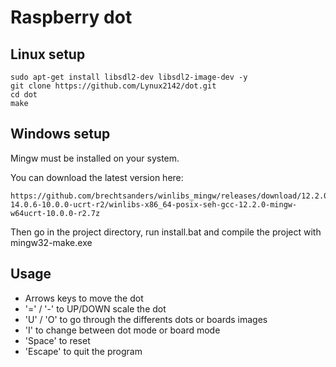 # Raspberry dot

## Linux setup
```
sudo apt-get install libsdl2-dev libsdl2-image-dev -y
git clone https://github.com/Lynux2142/dot.git
cd dot
make
```

## Windows setup
Mingw must be installed on your system.

You can download the latest version here:
```
https://github.com/brechtsanders/winlibs_mingw/releases/download/12.2.0-14.0.6-10.0.0-ucrt-r2/winlibs-x86_64-posix-seh-gcc-12.2.0-mingw-w64ucrt-10.0.0-r2.7z
```
Then go in the project directory, run install.bat and compile the project with mingw32-make.exe

## Usage
- Arrows keys to move the dot
- '=' / '-' to UP/DOWN scale the dot
- 'U' / 'O' to go through the differents dots or boards images
- 'I' to change between dot mode or board mode
- 'Space' to reset
- 'Escape' to quit the program

